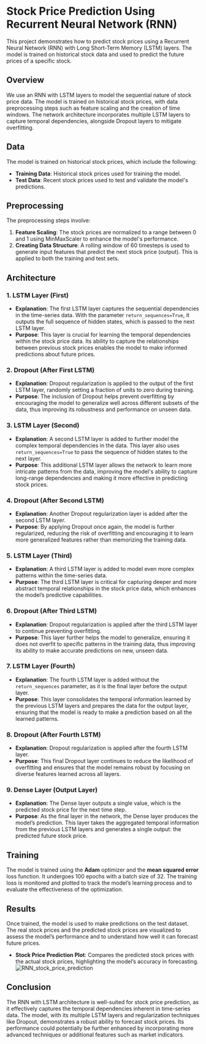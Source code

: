# Stock Price Prediction Using Recurrent Neural Network (RNN)

This project demonstrates how to predict stock prices using a Recurrent Neural Network (RNN) with Long Short-Term Memory (LSTM) layers. The model is trained on historical stock data and used to predict the future prices of a specific stock.

## Overview

We use an RNN with LSTM layers to model the sequential nature of stock price data. The model is trained on historical stock prices, with data preprocessing steps such as feature scaling and the creation of time windows. The network architecture incorporates multiple LSTM layers to capture temporal dependencies, alongside Dropout layers to mitigate overfitting.

## Data

The model is trained on historical stock prices, which include the following:
- **Training Data**: Historical stock prices used for training the model.
- **Test Data**: Recent stock prices used to test and validate the model's predictions.

## Preprocessing

The preprocessing steps involve:
1. **Feature Scaling**: The stock prices are normalized to a range between 0 and 1 using MinMaxScaler to enhance the model's performance.
2. **Creating Data Structure**: A rolling window of 60 timesteps is used to generate input features that predict the next stock price (output). This is applied to both the training and test sets.

## Architecture

### 1. LSTM Layer (First)
- **Explanation**: The first LSTM layer captures the sequential dependencies in the time-series data. With the parameter `return_sequences=True`, it outputs the full sequence of hidden states, which is passed to the next LSTM layer.
- **Purpose**: This layer is crucial for learning the temporal dependencies within the stock price data. Its ability to capture the relationships between previous stock prices enables the model to make informed predictions about future prices.

### 2. Dropout (After First LSTM)
- **Explanation**: Dropout regularization is applied to the output of the first LSTM layer, randomly setting a fraction of units to zero during training.
- **Purpose**: The inclusion of Dropout helps prevent overfitting by encouraging the model to generalize well across different subsets of the data, thus improving its robustness and performance on unseen data.

### 3. LSTM Layer (Second)
- **Explanation**: A second LSTM layer is added to further model the complex temporal dependencies in the data. This layer also uses `return_sequences=True` to pass the sequence of hidden states to the next layer.
- **Purpose**: This additional LSTM layer allows the network to learn more intricate patterns from the data, improving the model's ability to capture long-range dependencies and making it more effective in predicting stock prices.

### 4. Dropout (After Second LSTM)
- **Explanation**: Another Dropout regularization layer is added after the second LSTM layer.
- **Purpose**: By applying Dropout once again, the model is further regularized, reducing the risk of overfitting and encouraging it to learn more generalized features rather than memorizing the training data.

### 5. LSTM Layer (Third)
- **Explanation**: A third LSTM layer is added to model even more complex patterns within the time-series data.
- **Purpose**: The third LSTM layer is critical for capturing deeper and more abstract temporal relationships in the stock price data, which enhances the model’s predictive capabilities.

### 6. Dropout (After Third LSTM)
- **Explanation**: Dropout regularization is applied after the third LSTM layer to continue preventing overfitting.
- **Purpose**: This layer further helps the model to generalize, ensuring it does not overfit to specific patterns in the training data, thus improving its ability to make accurate predictions on new, unseen data.

### 7. LSTM Layer (Fourth)
- **Explanation**: The fourth LSTM layer is added without the `return_sequences` parameter, as it is the final layer before the output layer.
- **Purpose**: This layer consolidates the temporal information learned by the previous LSTM layers and prepares the data for the output layer, ensuring that the model is ready to make a prediction based on all the learned patterns.

### 8. Dropout (After Fourth LSTM)
- **Explanation**: Dropout regularization is applied after the fourth LSTM layer.
- **Purpose**: This final Dropout layer continues to reduce the likelihood of overfitting and ensures that the model remains robust by focusing on diverse features learned across all layers.

### 9. Dense Layer (Output Layer)
- **Explanation**: The Dense layer outputs a single value, which is the predicted stock price for the next time step.
- **Purpose**: As the final layer in the network, the Dense layer produces the model’s prediction. This layer takes the aggregated temporal information from the previous LSTM layers and generates a single output: the predicted future stock price.

## Training

The model is trained using the **Adam** optimizer and the **mean squared error** loss function. It undergoes 100 epochs with a batch size of 32. The training loss is monitored and plotted to track the model’s learning process and to evaluate the effectiveness of the optimization.

## Results

Once trained, the model is used to make predictions on the test dataset. The real stock prices and the predicted stock prices are visualized to assess the model’s performance and to understand how well it can forecast future prices.
- **Stock Price Prediction Plot**: Compares the predicted stock prices with the actual stock prices, highlighting the model’s accuracy in forecasting.
![RNN_stock_price_prediction](https://github.com/user-attachments/assets/b3d417e9-f6e5-4538-b135-bbf44ae614aa)


## Conclusion

The RNN with LSTM architecture is well-suited for stock price prediction, as it effectively captures the temporal dependencies inherent in time-series data. The model, with its multiple LSTM layers and regularization techniques like Dropout, demonstrates a robust ability to forecast stock prices. Its performance could potentially be further enhanced by incorporating more advanced techniques or additional features such as market indicators.
